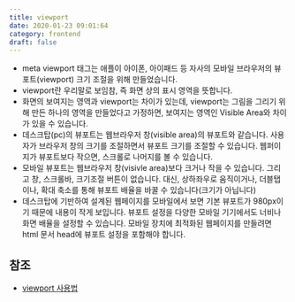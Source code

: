 ```yaml
---
title: viewport
date: 2020-01-23 09:01:64
category: frontend
draft: false
---
```


- meta viewport 태그는 애플이 아이폰, 아이패드 등 자사의 모바일 브라우저의 뷰포트(viewport) 크기 조절을 위해 만들었습니다.
- viewport란 우리말로 보임참, 즉 화면 상의 표시 영역을 뜻합니다.
- 화면의 보여지는 영역과 viewport는 차이가 있는데, viewport는 그림을 그리기 위해 만든 하나의 영역을 만들었다고 가정하면, 보여지는 영역인 Visible Area와 차이가 있을 수 있습니다.
- 데스크탑(pc)의 뷰포트는 웹브라우저 창(visible area)의 뷰포트와 같습니다. 사용자가 브라우저 창의 크기를 조절하면서 뷰포트 크기를 조절할 수 있습니다. 웹퍼이지가 뷰포트보다 작으면, 스크롤로 나머지를 볼 수 있습니다.
- 모바일 뷰포트는 웹브라우저 창(visivle area)보다 크거나 작을 수 있습니다. 그리고 창, 스크롤바, 크기조절 버튼이 없습니다. 대신, 상하좌우로 움직이거나, 더블탭이나, 확대 축소를 통해 뷰포트 배율을 바꿀 수 있습니다(크기가 아닙니다)
- 데스크탑에 기반하여 설계된 웹페이지를 모바일에서 보면 기본 뷰포트가 980px이기 때문에 내용이 작게 보입니다. 뷰포트 설정을 다양한 모바일 기기에서도 너비나 화면 배율을 설정할 수 있습니다. 모바일 장치에 최적화된 웹페이지를 만들려면 html 문서 head에 뷰포트 설정을 포함해야 합니다.

## 참조

- [viewport 사용법](https://whereami80.tistory.com/42)
